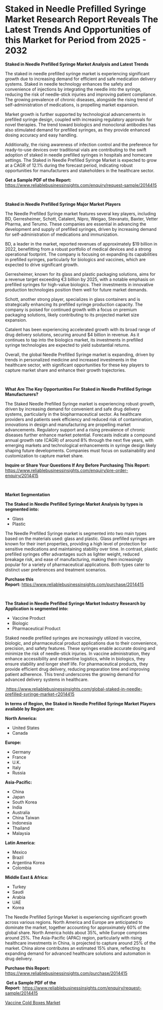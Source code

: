 <p><h1>Staked in Needle Prefilled Syringe Market Research Report Reveals The Latest Trends And Opportunities of this Market for Period from 2025 - 2032</h1></p><p><strong>Staked in Needle Prefilled Syringe Market Analysis and Latest Trends</strong></p>
<p><p>The staked in needle prefilled syringe market is experiencing significant growth due to increasing demand for efficient and safe medication delivery systems. Staked in needle technology enhances the safety and convenience of injections by integrating the needle into the syringe, reducing the risk of needle-stick injuries and improving patient compliance. The growing prevalence of chronic diseases, alongside the rising trend of self-administration of medications, is propelling market expansion.</p><p>Market growth is further supported by technological advancements in prefilled syringe design, coupled with increasing regulatory approvals for novel therapies. The trend toward biologics and monoclonal antibodies has also stimulated demand for prefilled syringes, as they provide enhanced dosing accuracy and easy handling. </p><p>Additionally, the rising awareness of infection control and the preference for ready-to-use devices over traditional vials are contributing to the swift adoption of staked in needle prefilled syringes in hospitals and homecare settings. The Staked in Needle Prefilled Syringe Market is expected to grow at a CAGR of 12.1% during the forecast period, indicating robust opportunities for manufacturers and stakeholders in the healthcare sector.</p></p>
<p><strong>Get a Sample PDF of the Report:&nbsp;</strong> <a href="https://www.reliablebusinessinsights.com/enquiry/request-sample/2014415?utm_campaign=1091&utm_medium=2&utm_source=Github&utm_content=ia&utm_term=17012025&utm_id=staked-in-needle-prefilled-syringe">https://www.reliablebusinessinsights.com/enquiry/request-sample/2014415</a></p>
<p>&nbsp;</p>
<p><strong>Staked in Needle Prefilled Syringe Major Market Players</strong></p>
<p><p>The Needle Prefilled Syringe market features several key players, including BD, Gerresheimer, Schott, Catalent, Nipro, Weigao, Stevanato, Baxter, Vetter Pharma, and Terumo. These companies are essential in advancing the development and supply of prefilled syringes, driven by increasing demand for self-administration of medications and immunization.</p><p>BD, a leader in the market, reported revenues of approximately $19 billion in 2022, benefitting from a robust portfolio of medical devices and a strong operational footprint. The company is focusing on expanding its capabilities in prefilled syringes, particularly for biologics and vaccines, which are expected to drive significant growth.</p><p>Gerresheimer, known for its glass and plastic packaging solutions, aims for a revenue target exceeding €3 billion by 2025, with a notable emphasis on prefilled syringes for high-value biologics. Their investments in innovative production technologies position them well for future market demands.</p><p>Schott, another strong player, specializes in glass containers and is strategically enhancing its prefilled syringe production capacity. The company is poised for continued growth with a focus on premium packaging solutions, likely contributing to its projected market size expansion.</p><p>Catalent has been experiencing accelerated growth with its broad range of drug delivery solutions, securing around $4 billion in revenue. As it continues to tap into the biologics market, its investments in prefilled syringe technologies are expected to yield substantial returns.</p><p>Overall, the global Needle Prefilled Syringe market is expanding, driven by trends in personalized medicine and increased investments in the healthcare sector, with significant opportunities for these key players to capture market share and enhance their growth trajectories.</p></p>
<p>&nbsp;</p>
<p><strong>What Are The Key Opportunities For Staked in Needle Prefilled Syringe Manufacturers?</strong></p>
<p><p>The Staked Needle Prefilled Syringe market is experiencing robust growth, driven by increasing demand for convenient and safe drug delivery systems, particularly in the biopharmaceutical sector. As healthcare providers and patients seek efficiency and reduced risk of contamination, innovations in design and manufacturing are propelling market advancements. Regulatory support and a rising prevalence of chronic diseases further enhance market potential. Forecasts indicate a compound annual growth rate (CAGR) of around 8% through the next five years, with emerging markets and technological enhancements in syringe design likely shaping future developments. Companies must focus on sustainability and customization to capture market share.</p></p>
<p><strong>Inquire or Share Your Questions If Any Before Purchasing This Report:</strong> <a href="https://www.reliablebusinessinsights.com/enquiry/pre-order-enquiry/2014415?utm_campaign=1091&utm_medium=2&utm_source=Github&utm_content=ia&utm_term=17012025&utm_id=staked-in-needle-prefilled-syringe">https://www.reliablebusinessinsights.com/enquiry/pre-order-enquiry/2014415</a></p>
<p>&nbsp;</p>
<p><strong>Market Segmentation</strong></p>
<p><strong>The Staked in Needle Prefilled Syringe Market Analysis by types is segmented into:</strong></p>
<p><ul><li>Glass</li><li>Plastic</li></ul></p>
<p><p>The Needle Prefilled Syringe market is segmented into two main types based on the materials used: glass and plastic. Glass prefilled syringes are known for their inert properties, providing a high level of protection for sensitive medications and maintaining stability over time. In contrast, plastic prefilled syringes offer advantages such as lighter weight, reduced breakage risk, and ease of manufacturing, making them increasingly popular for a variety of pharmaceutical applications. Both types cater to distinct user preferences and treatment scenarios.</p></p>
<p><strong>Purchase this Report:&nbsp;</strong><a href="https://www.reliablebusinessinsights.com/purchase/2014415?utm_campaign=1091&utm_medium=2&utm_source=Github&utm_content=ia&utm_term=17012025&utm_id=staked-in-needle-prefilled-syringe">https://www.reliablebusinessinsights.com/purchase/2014415</a></p>
<p>&nbsp;</p>
<p><strong>The Staked in Needle Prefilled Syringe Market Industry Research by Application is segmented into:</strong></p>
<p><ul><li>Vaccine Product</li><li>Biologic</li><li>Pharmaceutical Product</li></ul></p>
<p><p>Staked needle prefilled syringes are increasingly utilized in vaccine, biologic, and pharmaceutical product applications due to their convenience, precision, and safety features. These syringes enable accurate dosing and minimize the risk of needle-stick injuries. In vaccine administration, they enhance accessibility and streamline logistics, while in biologics, they ensure stability and longer shelf life. For pharmaceutical products, they provide efficient drug delivery, reducing preparation time and improving patient adherence. This trend underscores the growing demand for advanced delivery systems in healthcare.</p></p>
<p><a href="https://www.reliablebusinessinsights.com/global-staked-in-needle-prefilled-syringe-market-r2014415?utm_campaign=1091&utm_medium=2&utm_source=Github&utm_content=ia&utm_term=17012025&utm_id=staked-in-needle-prefilled-syringe">&nbsp;https://www.reliablebusinessinsights.com/global-staked-in-needle-prefilled-syringe-market-r2014415</a></p>
<p><strong>In terms of Region, the Staked in Needle Prefilled Syringe Market Players available by Region are:</strong></p>
<p>
    <p> <strong> North America: </strong>
        <ul>
            <li>United States</li>
            <li>Canada</li>
        </ul>
        </p> 
    <p> <strong> Europe: </strong>
        <ul>
            <li>Germany</li>
            <li>France</li>
            <li>U.K.</li>
            <li>Italy</li>
            <li>Russia</li>
        </ul>
        </p> 
    <p> <strong> Asia-Pacific: </strong>
        <ul>
            <li>China</li>
            <li>Japan</li>
            <li>South Korea</li>
            <li>India</li>
            <li>Australia</li>
            <li>China Taiwan</li>
            <li>Indonesia</li>
            <li>Thailand</li>
            <li>Malaysia</li>
        </ul>
        </p> 
    <p> <strong> Latin America: </strong>
        <ul>
            <li>Mexico</li>
            <li>Brazil</li>
            <li>Argentina Korea</li>
            <li>Colombia</li>
        </ul>
        </p> 
    <p> <strong> Middle East & Africa: </strong>
        <ul>
            <li>Turkey</li>
            <li>Saudi</li>
            <li>Arabia</li>
            <li>UAE</li>
            <li>Korea</li>
        </ul>
    </p>
    </p>
<p><p>The Needle Prefilled Syringe Market is experiencing significant growth across various regions. North America and Europe are anticipated to dominate the market, together accounting for approximately 60% of the global share. North America holds about 35%, while Europe comprises around 25%. The Asia-Pacific (APAC) region, particularly with rising healthcare investments in China, is projected to capture around 25% of the market. China alone contributes an estimated 15% share, reflecting its expanding demand for advanced healthcare solutions and automation in drug delivery.</p></p>
<p><strong>Purchase this Report: </strong><a href="https://www.reliablebusinessinsights.com/purchase/2014415?utm_campaign=1091&utm_medium=2&utm_source=Github&utm_content=ia&utm_term=17012025&utm_id=staked-in-needle-prefilled-syringe">https://www.reliablebusinessinsights.com/purchase/2014415</a></p>
<p>&nbsp;<strong>Get a Sample PDF of the Report:&nbsp;&nbsp;</strong><a href="https://www.reliablebusinessinsights.com/enquiry/request-sample/2014415?utm_campaign=1091&utm_medium=2&utm_source=Github&utm_content=ia&utm_term=17012025&utm_id=staked-in-needle-prefilled-syringe">https://www.reliablebusinessinsights.com/enquiry/request-sample/2014415</a></p>
<p><strong></strong></p>
<p><p><a href="https://github.com/lisaeichler20775/Market-Research-Report-List-1/blob/main/vaccine-cold-boxes-market.md?utm_campaign=1091&utm_medium=2&utm_source=Github&utm_content=ia&utm_term=17012025&utm_id=staked-in-needle-prefilled-syringe">Vaccine Cold Boxes Market</a></p></p>
